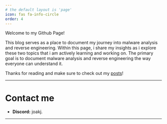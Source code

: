 ```yaml
---
# the default layout is 'page'
icon: fas fa-info-circle
order: 4
---
```


Welcome to my Github Page!

This blog serves as a place to document my journey into malware analysis and reverse engineering. Within this page, i share my insights as i explore these two topics that i am actively learning and working on. The primary goal is to document malware analysis and reverse engineering the way everyone can understand it.

Thanks for reading and make sure to check out my [posts](https://joakj.github.io/)!

---
# Contact me
- **Discord:** joakj.
---


